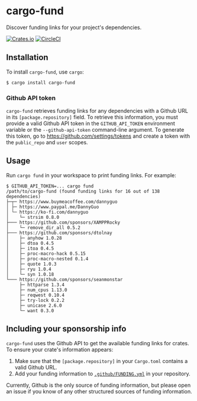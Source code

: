 # cargo-fund

Discover funding links for your project's dependencies.

[![Crates.io][crates-badge]][crates-url]
[![CircleCI][circleci-badge]][circleci-url]

[crates-badge]: https://img.shields.io/crates/v/cargo-fund.svg
[crates-url]: https://crates.io/crates/cargo-fund
[circleci-badge]: https://img.shields.io/circleci/build/github/acfoltzer/cargo-fund/develop
[circleci-url]: https://circleci.com/gh/acfoltzer/cargo-fund

## Installation

To install `cargo-fund`, use `cargo`:

```sh
$ cargo install cargo-fund
```

### Github API token

`cargo-fund` retrieves funding links for any dependencies with a Github URL in its
`[package.repository]` field. To retrieve this information, you must provide a valid Github API
token in the `GITHUB_API_TOKEN` environment variable or the `--github-api-token` command-line
argument. To generate this token, go to <https://github.com/settings/tokens> and create a token
with the `public_repo` and `user` scopes.

## Usage

Run `cargo fund` in your workspace to print funding links. For example:

```text
$ GITHUB_API_TOKEN=... cargo fund
/path/to/cargo-fund (found funding links for 16 out of 138 dependencies)
├─┬─ https://www.buymeacoffee.com/dannyguo
│ ├─ https://www.paypal.me/DannyGuo
│ └─ https://ko-fi.com/dannyguo
│    └─ strsim 0.8.0
├─── https://github.com/sponsors/XAMPPRocky
│    └─ remove_dir_all 0.5.2
├─── https://github.com/sponsors/dtolnay
│    ├─ anyhow 1.0.28
│    ├─ dtoa 0.4.5
│    ├─ itoa 0.4.5
│    ├─ proc-macro-hack 0.5.15
│    ├─ proc-macro-nested 0.1.4
│    ├─ quote 1.0.3
│    ├─ ryu 1.0.4
│    └─ syn 1.0.18
└─── https://github.com/sponsors/seanmonstar
     ├─ httparse 1.3.4
     ├─ num_cpus 1.13.0
     ├─ reqwest 0.10.4
     ├─ try-lock 0.2.2
     ├─ unicase 2.6.0
     └─ want 0.3.0
```

## Including your sponsorship info

`cargo-fund` uses the Github API to get the available funding links for crates. To ensure your
crate's information appears:

1. Make sure that the `[package.repository]` in your `Cargo.toml` contains a valid Github URL.
2. Add your funding information to [`.github/FUNDING.yml`][funding-yml] in your repository.

Currently, Github is the only source of funding information, but please open an issue if you know of
any other structured sources of funding information.

[funding-yml]: https://help.github.com/en/github/administering-a-repository/displaying-a-sponsor-button-in-your-repository
